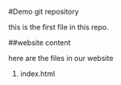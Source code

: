 #Demo git repository

this is the first file in this repo.

##website content

here are the files in our website

1. index.html
